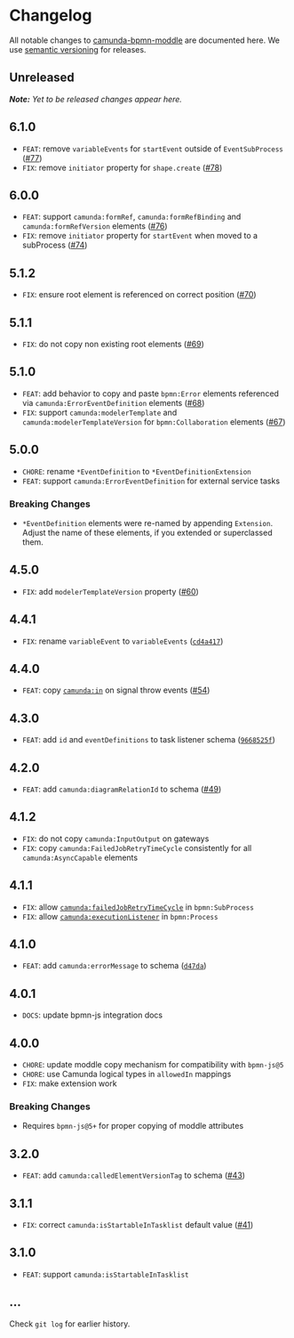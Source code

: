 # Changelog

All notable changes to [camunda-bpmn-moddle](https://github.com/camunda/camunda-bpmn-moddle) are documented here. We use [semantic versioning](http://semver.org/) for releases.

## Unreleased

___Note:__ Yet to be released changes appear here._

## 6.1.0

* `FEAT`: remove `variableEvents` for `startEvent` outside of `EventSubProcess` ([#77](https://github.com/camunda/camunda-bpmn-moddle/pull/77))
* `FIX`: remove `initiator` property for `shape.create` ([#78](https://github.com/camunda/camunda-bpmn-moddle/pull/78))

## 6.0.0

* `FEAT`: support `camunda:formRef`, `camunda:formRefBinding` and `camunda:formRefVersion` elements ([#76](https://github.com/camunda/camunda-bpmn-moddle/pull/76))
* `FIX`: remove `initiator` property for `startEvent` when moved to a subProcess ([#74](https://github.com/camunda/camunda-bpmn-moddle/issues/74))

## 5.1.2

* `FIX`: ensure root element is referenced on correct position ([#70](https://github.com/camunda/camunda-bpmn-moddle/pull/70))

## 5.1.1

* `FIX`: do not copy non existing root elements ([#69](https://github.com/camunda/camunda-bpmn-moddle/pull/69))

## 5.1.0

* `FEAT`: add behavior to copy and paste `bpmn:Error` elements referenced via `camunda:ErrorEventDefinition` elements ([#68](https://github.com/camunda/camunda-bpmn-moddle/pull/68))
* `FIX`: support `camunda:modelerTemplate` and `camunda:modelerTemplateVersion` for `bpmn:Collaboration` elements ([#67](https://github.com/camunda/camunda-bpmn-moddle/pull/67))

## 5.0.0

* `CHORE`: rename `*EventDefinition` to `*EventDefinitionExtension`
* `FEAT`: support `camunda:ErrorEventDefinition` for external service tasks

### Breaking Changes

* `*EventDefinition` elements were re-named by appending `Extension`. Adjust the name of these elements, if you extended or superclassed them.

## 4.5.0

* `FIX`: add `modelerTemplateVersion` property ([#60](https://github.com/camunda/camunda-bpmn-moddle/pull/60))

## 4.4.1

* `FIX`: rename `variableEvent` to `variableEvents` ([`cd4a417`](https://github.com/camunda/camunda-bpmn-moddle/commit/cd4a417c1ee7831646f896d2360854aee7ee1ad3))

## 4.4.0

* `FEAT`: copy [`camunda:in`](https://docs.camunda.org/manual/7.12/reference/bpmn20/custom-extensions/extension-elements/#in) on signal throw events ([#54](https://github.com/camunda/camunda-bpmn-moddle/pull/54))

## 4.3.0

* `FEAT`: add `id` and `eventDefinitions` to task listener schema ([`9668525f`](https://github.com/camunda/camunda-bpmn-moddle/commit/9668525f217df6938312e84bde0f022115ea5935))

## 4.2.0

* `FEAT`: add `camunda:diagramRelationId` to schema ([#49](https://github.com/camunda/camunda-bpmn-moddle/issues/49))

## 4.1.2

* `FIX`: do not copy `camunda:InputOutput` on gateways
* `FIX`: copy `camunda:FailedJobRetryTimeCycle` consistently for all `camunda:AsyncCapable` elements

## 4.1.1

* `FIX`: allow [`camunda:failedJobRetryTimeCycle`](https://docs.camunda.org/manual/7.11/reference/bpmn20/custom-extensions/extension-elements/#failedjobretrytimecycle) in `bpmn:SubProcess`
* `FIX`: allow [`camunda:executionListener`](https://docs.camunda.org/manual/7.11/reference/bpmn20/custom-extensions/extension-elements/#executionlistener) in `bpmn:Process`

## 4.1.0

* `FEAT`: add `camunda:errorMessage` to schema ([`d47da`](https://github.com/camunda/camunda-bpmn-moddle/commit/d47da3a8e90b90994fd397c3ddb6572ce6dcbc1c))

## 4.0.1

* `DOCS`: update bpmn-js integration docs

## 4.0.0

* `CHORE`: update moddle copy mechanism for compatibility with `bpmn-js@5`
* `CHORE`: use Camunda logical types in `allowedIn` mappings
* `FIX`: make extension work

### Breaking Changes

* Requires `bpmn-js@5+` for proper copying of moddle attributes

## 3.2.0

* `FEAT`: add `camunda:calledElementVersionTag` to schema ([#43](https://github.com/camunda/camunda-bpmn-moddle/issues/43))

## 3.1.1

* `FIX`: correct `camunda:isStartableInTasklist` default value ([#41](https://github.com/camunda/camunda-bpmn-moddle/issues/41))

## 3.1.0

* `FEAT`: support `camunda:isStartableInTasklist`

## ...

Check `git log` for earlier history.
